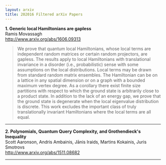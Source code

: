 ```yaml
---
layout: arxiv
title: 202016 Filtered arXiv Papers
---
```


**1.    Generic local Hamiltonians are gapless**  
Ramis Movassagh  
http://www.arxiv.org/abs/1606.09313  
<blockquote>
<p>
We prove that quantum local Hamiltonians, whose local terms are independent random matrices or certain random projectors, are gapless. The results apply to local Hamiltonians with translational invariance in a disorder (i.e., probabilistic) sense with some assumptions on the local distributions. Local terms may be drawn from standard random matrix ensembles. The Hamiltonian can be on a lattice in any spatial dimension or on a graph with a bounded maximum vertex degree. As a corollary there exist finite size partitions with respect to which the ground state is arbitrarily close to a product state. In addition to the lack of an energy gap, we prove that the ground state is degenerate when the local eigenvalue distribution is discrete. This work excludes the important class of truly translationally invariant Hamiltonians where the local terms are all equal.
</p>
</blockquote>

------

**2.    Polynomials, Quantum Query Complexity, and Grothendieck's Inequality**  
Scott Aaronson, Andris Ambainis, Jānis Iraids, Martins Kokainis, Juris Smotrovs  
http://www.arxiv.org/abs/1511.08682  
<blockquote>
<p>

</p>
</blockquote>

------


